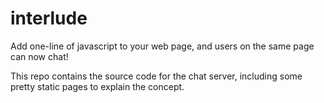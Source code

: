 interlude
=========

Add one-line of javascript to your web page, and users on the same page can now chat!

This repo contains the source code for the chat server, including some pretty static pages to explain the concept.
